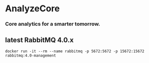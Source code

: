 # AnalyzeCore

### Core analytics for a smarter tomorrow.

## latest RabbitMQ 4.0.x
```shell
docker run -it --rm --name rabbitmq -p 5672:5672 -p 15672:15672 rabbitmq:4.0-management
```